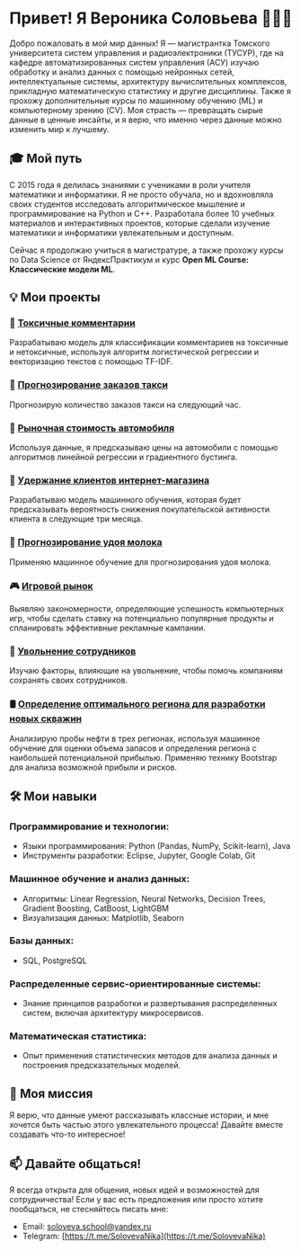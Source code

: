 # Привет! Я Вероника Соловьева 👩‍💻✨

Добро пожаловать в мой мир данных! Я — магистрантка Томского университета систем управления и радиоэлектроники (ТУСУР), где на кафедре автоматизированных систем управления (АСУ) изучаю обработку и анализ данных с помощью нейронных сетей, интеллектуальные системы, архитектуру вычислительных комплексов, прикладную математическую статистику и другие дисциплины. Также я прохожу дополнительные курсы по машинному обучению (ML) и компьютерному зрению (CV). Моя страсть — превращать сырые данные в ценные инсайты, и я верю, что именно через данные можно изменить мир к лучшему.

## 🎓 Мой путь

С 2015 года я делилась знаниями с учениками в роли учителя математики и информатики. Я не просто обучала, но и вдохновляла своих студентов исследовать алгоритмическое мышление и программирование на Python и C++. Разработала более 10 учебных материалов и интерактивных проектов, которые сделали изучение математики и информатики увлекательным и доступным.

Сейчас я продолжаю учиться в магистратуре, а также прохожу курсы по Data Science от ЯндексПрактикум и курс **Open ML Course: Классические модели ML**.

## 💡 Мои проекты

### 🤬 [Токсичные комментарии](https://github.com/soloveva-veronika/toxic_comments)
Разрабатываю модель для классификации комментариев на токсичные и нетоксичные, используя алгоритм логистической регрессии и векторизацию текстов с помощью TF-IDF. 

### 🚖 [Прогнозирование заказов такси](https://github.com/soloveva-veronika/forecasting-taxi-orders)
Прогнозирую количество заказов такси на следующий час.

### 🚗 [Рыночная стоимость автомобиля](https://github.com/soloveva-veronika/the-market-value-of-the-car)
Используя данные, я предсказываю цены на автомобили с помощью алгоритмов линейной регрессии и градиентного бустинга.

### 🛒 [Удержание клиентов интернет-магазина](https://github.com/soloveva-veronika/customer-retention-in-the-online-store)
Разрабатываю модель машинного обучения, которая будет предсказывать вероятность снижения покупательской активности клиента в следующие три месяца.

### 🐄 [Прогнозирование удоя молока](https://github.com/soloveva-veronika/cows)
Применяю машинное обучение для прогнозирования удоя молока.

### 🎮 [Игровой рынок](https://github.com/soloveva-veronika/the-gaming-market)
Выявляю закономерности, определяющие успешность компьютерных игр, чтобы сделать ставку на потенциально популярные продукты и спланировать эффективные рекламные кампании.

### 👥 [Увольнение сотрудников](https://github.com/soloveva-veronika/dismissal-of-employees)
Изучаю факторы, влияющие на увольнение, чтобы помочь компаниям сохранять своих сотрудников.

### 🛢️ [Определение оптимального региона для разработки новых скважин](https://github.com/soloveva-veronika/wells)
Анализирую пробы нефти в трех регионах, используя машинное обучение для оценки объема запасов и определения региона с наибольшей потенциальной прибылью. Применяю технику Bootstrap для анализа возможной прибыли и рисков.


## 🛠️ Мои навыки

### Программирование и технологии:
- Языки программирования: Python (Pandas, NumPy, Scikit-learn), Java
- Инструменты разработки: Eclipse, Jupyter, Google Colab, Git

### Машинное обучение и анализ данных:
- Алгоритмы: Linear Regression, Neural Networks, Decision Trees, Gradient Boosting, CatBoost, LightGBM
- Визуализация данных: Matplotlib, Seaborn

### Базы данных:
- SQL, PostgreSQL

### Распределенные сервис-ориентированные системы:
- Знание принципов разработки и развертывания распределенных систем, включая архитектуру микросервисов.

### Математическая статистика:
- Опыт применения статистических методов для анализа данных и построения предсказательных моделей.

## 🌟 Моя миссия

Я верю, что данные умеют рассказывать классные истории, и мне хочется быть частью этого увлекательного процесса! Давайте вместе создавать что-то интересное!

## 📫 Давайте общаться!

Я всегда открыта для общения, новых идей и возможностей для сотрудничества! Если у вас есть предложения или просто хотите пообщаться, не стесняйтесь писать мне:

- Email: [soloveva.school@yandex.ru](mailto:soloveva.school@yandex.ru)
- Telegram: [https://t.me/SolovevaNika](https://t.me/SolovevaNika)
